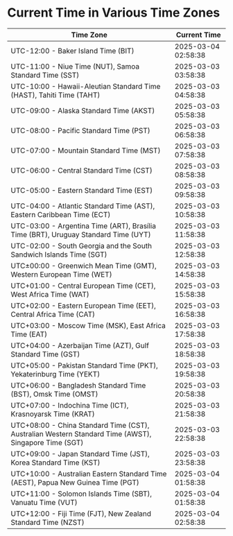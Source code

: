 # Current Time in Various Time Zones

| Time Zone | Current Time |
|-----------|--------------|
| UTC-12:00 - Baker Island Time (BIT) | 2025-03-04 02:58:38 |
| UTC-11:00 - Niue Time (NUT), Samoa Standard Time (SST) | 2025-03-03 03:58:38 |
| UTC-10:00 - Hawaii-Aleutian Standard Time (HAST), Tahiti Time (TAHT) | 2025-03-03 04:58:38 |
| UTC-09:00 - Alaska Standard Time (AKST) | 2025-03-03 05:58:38 |
| UTC-08:00 - Pacific Standard Time (PST) | 2025-03-03 06:58:38 |
| UTC-07:00 - Mountain Standard Time (MST) | 2025-03-03 07:58:38 |
| UTC-06:00 - Central Standard Time (CST) | 2025-03-03 08:58:38 |
| UTC-05:00 - Eastern Standard Time (EST) | 2025-03-03 09:58:38 |
| UTC-04:00 - Atlantic Standard Time (AST), Eastern Caribbean Time (ECT) | 2025-03-03 10:58:38 |
| UTC-03:00 - Argentina Time (ART), Brasília Time (BRT), Uruguay Standard Time (UYT) | 2025-03-03 11:58:38 |
| UTC-02:00 - South Georgia and the South Sandwich Islands Time (SGT) | 2025-03-03 12:58:38 |
| UTC±00:00 - Greenwich Mean Time (GMT), Western European Time (WET) | 2025-03-03 14:58:38 |
| UTC+01:00 - Central European Time (CET), West Africa Time (WAT) | 2025-03-03 15:58:38 |
| UTC+02:00 - Eastern European Time (EET), Central Africa Time (CAT) | 2025-03-03 16:58:38 |
| UTC+03:00 - Moscow Time (MSK), East Africa Time (EAT) | 2025-03-03 17:58:38 |
| UTC+04:00 - Azerbaijan Time (AZT), Gulf Standard Time (GST) | 2025-03-03 18:58:38 |
| UTC+05:00 - Pakistan Standard Time (PKT), Yekaterinburg Time (YEKT) | 2025-03-03 19:58:38 |
| UTC+06:00 - Bangladesh Standard Time (BST), Omsk Time (OMST) | 2025-03-03 20:58:38 |
| UTC+07:00 - Indochina Time (ICT), Krasnoyarsk Time (KRAT) | 2025-03-03 21:58:38 |
| UTC+08:00 - China Standard Time (CST), Australian Western Standard Time (AWST), Singapore Time (SGT) | 2025-03-03 22:58:38 |
| UTC+09:00 - Japan Standard Time (JST), Korea Standard Time (KST) | 2025-03-03 23:58:38 |
| UTC+10:00 - Australian Eastern Standard Time (AEST), Papua New Guinea Time (PGT) | 2025-03-04 01:58:38 |
| UTC+11:00 - Solomon Islands Time (SBT), Vanuatu Time (VUT) | 2025-03-04 01:58:38 |
| UTC+12:00 - Fiji Time (FJT), New Zealand Standard Time (NZST) | 2025-03-04 02:58:38 |
